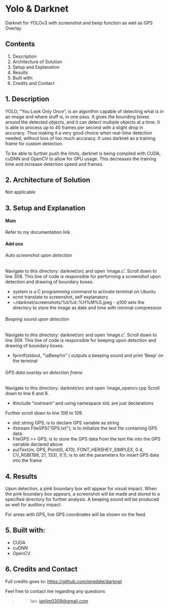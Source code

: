 # Yolo & Darknet
Darknet for YOLOv3 with screenshot and beep function as well as GPS Overlay

## Contents
1. Description
2. Architecture of Solution
2. Setup and Explanation
3. Results
4. Built with:
5. Credits and Contact

## 1. Description
YOLO, “You Look Only Once”, is an algorithm capable of detecting what is in an image and where stuff is, in one pass. It gives the bounding boxes around the detected objects, and it can detect multiple objects at a time. It is able to process up to 45 frames per second with a slight drop in accuracy. Thus making it a very good choice when real-time detection needed, without loss of too much accuracy. It uses darknet as a training frame for custom detection.

To be able to further push the limits, darknet is being compiled with CUDA, cuDNN and OpenCV to allow for GPU usage. This decreases the training time and increase detection speed and frames.

## 2. Architecture of Solution
Not applicable

## 3. Setup and Explanation
#### Main
Refer to my documentation link  

#### Add ons

###### Auto screenshot upon detection
Navigate to this directory: darknet/src and open ‘image.c’. Scroll down to line 308. This line of code is responsible for performing a screenshot upon detection and drawing of boundary boxes. 

- system is a C programming command to activate terminal on Ubuntu
- scrot translate to screenshot, self explanatory
- ~/darknet/screenshots/%b%d::%H%M%S.jpeg - q100 sets the directory to store the image as date and time with minimal compression

###### Beeping sound upon detection
Navigate to this directory: darknet/src and open ‘image.c’. Scroll down to line 309. This line of code is responsible for beeping upon detection and drawing of boundary boxes.

- fprintf(stdout, "\aBeep!\n" ) outputs a beeping sound and print ‘Beep’ on the terminal

###### GPS data overlay on detection frame
Navigate to this directory: darknet/src and open ‘image_opencv.cpp Scroll down to line 6 and 8.

- #include "iostream" and using namespace std; are just declarations

Further scroll down to line 106 to 109.

- std::string GPS; is to declare GPS variable as string
- ifstream FileGPS("GPS.txt"); is to initialize the text file containing GPS data
- FileGPS >> GPS; is to store the GPS data from the text file into the GPS variable declared above
- putText(m, GPS, Point(0, 470), FONT_HERSHEY_SIMPLEX, 0.4, CV_RGB(199, 21, 133), 0.1); is to set the parameters for insert GPS data into the frame

## 4. Results
Upon detection, a pink boundary box will appear for visual impact. When the pink boundary box appears, a screenshot will be made and stored to a specified directory for further analysis. A beeping sound will be produced as well for auditory impact.

For areas with GPS, live GPS coordinates will be shown on the feed.

## 5. Built with:
- CUDA
- cuDNN
- OpenCV

## 6. Credits and Contact
Full credits goes to: https://github.com/pjreddie/darknet

Feel free to contact me regarding any questions

>>Ian: ianlim0309@gmail.com

